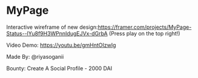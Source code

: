 # MyPage
Interactive wireframe of new design:https://framer.com/projects/MyPage-Status--lYu8f9H3WPnnIdugEJVx-dGrbA (Press play on the top right!)

Video Demo: https://youtu.be/gmHntOIzwIg

Made By: @riyasoganii

Bounty: Create A Social Profile - 2000 DAI
